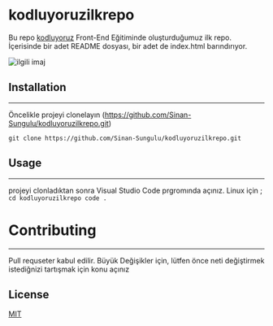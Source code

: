 # kodluyoruzilkrepo
Bu repo [kodluyoruz](https://www.kodluyoruz.org/) Front-End Eğitiminde oluşturduğumuz ilk repo. İçerisinde bir adet README dosyası, bir adet de index.html barındırıyor.

![ilgili imaj](https://miro.medium.com/max/3150/2*TZeK0kyHTRHVv3gUi8BtQg.png)

## Installation
----
Öncelikle projeyi clonelayın (https://github.com/Sinan-Sungulu/kodluyoruzilkrepo.git)
```(bash)
git clone https://github.com/Sinan-Sungulu/kodluyoruzilkrepo.git
```
## Usage
---
projeyi clonladıktan sonra Visual Studio Code prgromında açınız.
Linux için ;
``
cd kodluyoruzilkrepo
code . 
``

# Contributing
---
Pull requseter kabul edilir. Büyük Değişikler için, lütfen önce neti değiştirmek istediğnizi tartışmak için konu açınız 

## License
[MIT](https://choosealicense.com/licenses/mit/)
